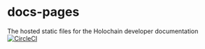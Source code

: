 # docs-pages
The hosted static files for the Holochain developer documentation
[![CircleCI](https://circleci.com/gh/holochain/docs-pages.svg?style=svg)](https://circleci.com/gh/holochain/docs-pages)
